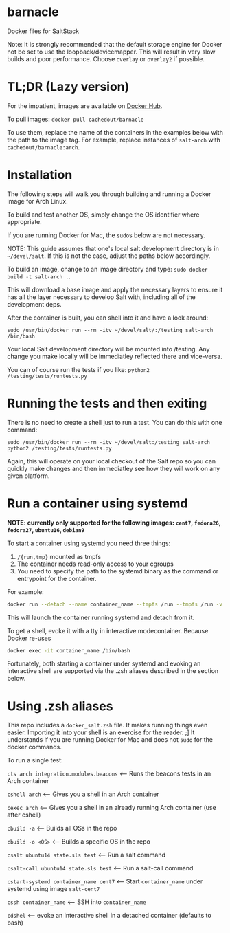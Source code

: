 # barnacle
Docker files for SaltStack

Note: It is strongly recommended that the default storage engine for Docker not
be set to use the loopback/devicemapper. This will result in very slow builds
and poor performance. Choose `overlay` or `overlay2` if possible.

TL;DR (Lazy version)
====================

For the impatient, images are available
on [Docker Hub](https://hub.docker.com/r/cachedout/barnacle/).

To pull images: `docker pull cachedout/barnacle`

To use them, replace the name of the containers in the examples below with the
path to the image tag. For example, replace instances of `salt-arch` with
`cachedout/barnacle:arch`.


Installation
============

The following steps will walk you through building and running a Docker image
for Arch Linux.

To build and test another OS, simply change the OS identifier where appropriate.

If you are running Docker for Mac, the `sudo`s below are not necessary.

NOTE: This guide assumes that one's local salt development directory is in
`~/devel/salt`. If this is not the case, adjust the paths below accordingly.

To build an image, change to an image directory and type: `sudo docker build -t
salt-arch .`.

This will download a base image and apply the necessary layers to ensure it has
all the layer necessary to develop Salt with, including all of the development
deps.

After the container is built, you can shell into it and have a look around:

`sudo /usr/bin/docker run --rm -itv ~/devel/salt/:/testing salt-arch /bin/bash`

Your local Salt development directory will be mounted into /testing. Any change
you make locally will be immediatley reflected there and vice-versa.

You can of course run the tests if you like: `python2
/testing/tests/runtests.py`

Running the tests and then exiting
==================================

There is no need to create a shell just to run a test. You can do this with one
command:

`sudo /usr/bin/docker run --rm -itv ~/devel/salt:/testing salt-arch python2 /testing/tests/runtests.py`

Again, this will operate on your local checkout of the Salt repo so you can
quickly make changes and then immediatley see how they will work on any given
platform.

Run a container using systemd
=============================

**NOTE: currently only supported for the following images: `cent7`, `fedora26`,
`fedora27`, `ubuntu16`, `debian9`**

To start a container using systemd you need three things:

1. `/{run,tmp}` mounted as tmpfs
2. The container needs read-only access to your cgroups
3. You need to specify the path to the systemd binary as the command or entrypoint for the
   container.

For example:

```bash
docker run --detach --name container_name --tmpfs /run --tmpfs /run -v /sys/fs/cgroup:/sys/fs/cgroup:ro -v ~/devel/salt:/testing cent7 /usr/lib/systemd/systemd
```

This will launch the container running systemd and detach from it.

To get a shell, evoke it with a tty in interactive modecontainer. Because Docker re-uses

```bash
docker exec -it container_name /bin/bash
```

Fortunately, both starting a container under systemd and evoking an interactive shell are supported via the .zsh aliases described in the section below.


Using .zsh aliases
==================

This repo includes a `docker_salt.zsh` file. It makes running things even
easier. Importing it into your shell is an exercise for the reader. ;] It
understands if you are running Docker for Mac and does not `sudo` for the docker
commands.

To run a single test:

`cts arch integration.modules.beacons` <-- Runs the beacons tests in an Arch container

`cshell arch` <-- Gives you a shell in an Arch container

`cexec arch` <-- Gives you a shell in an already running Arch container (use after cshell)

`cbuild -a` <-- Builds all OSs in the repo

`cbuild -o <OS>` <-- Builds a specific OS in the repo

`csalt ubuntu14 state.sls test` <-- Run a salt command

`csalt-call ubuntu14 state.sls test` <-- Run a salt-call command

`cstart-systemd container_name cent7` <-- Start `container_name` under systemd using image `salt-cent7`

`cssh container_name` <-- SSH into `container_name`

`cdshel` <-- evoke an interactive shell in a detached container (defaults to bash)
